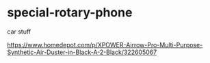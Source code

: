 # special-rotary-phone

car stuff

https://www.homedepot.com/p/XPOWER-Airrow-Pro-Multi-Purpose-Synthetic-Air-Duster-in-Black-A-2-Black/322605067
